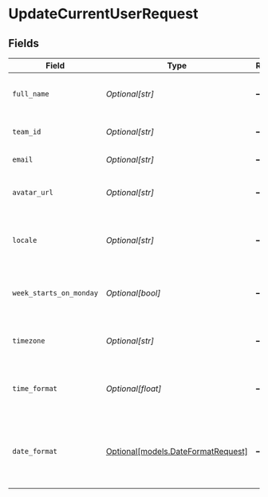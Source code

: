 # UpdateCurrentUserRequest


## Fields

| Field                                                                                                   | Type                                                                                                    | Required                                                                                                | Description                                                                                             | Example                                                                                                 |
| ------------------------------------------------------------------------------------------------------- | ------------------------------------------------------------------------------------------------------- | ------------------------------------------------------------------------------------------------------- | ------------------------------------------------------------------------------------------------------- | ------------------------------------------------------------------------------------------------------- |
| `full_name`                                                                                             | *Optional[str]*                                                                                         | :heavy_minus_sign:                                                                                      | Full name of the user. Must be between 2 and 32 characters                                              | Jane Doe                                                                                                |
| `team_id`                                                                                               | *Optional[str]*                                                                                         | :heavy_minus_sign:                                                                                      | Unique identifier of the team the user belongs to                                                       | team-abc123                                                                                             |
| `email`                                                                                                 | *Optional[str]*                                                                                         | :heavy_minus_sign:                                                                                      | Email address of the user                                                                               | jane.doe@acme.com                                                                                       |
| `avatar_url`                                                                                            | *Optional[str]*                                                                                         | :heavy_minus_sign:                                                                                      | URL to the user's avatar image. Must be hosted on midday.ai domain                                      | https://cdn.midday.ai/avatars/jane-doe.jpg                                                              |
| `locale`                                                                                                | *Optional[str]*                                                                                         | :heavy_minus_sign:                                                                                      | User's preferred locale for internationalization (language and region)                                  | en-US                                                                                                   |
| `week_starts_on_monday`                                                                                 | *Optional[bool]*                                                                                        | :heavy_minus_sign:                                                                                      | Whether the user's calendar week starts on Monday (true) or Sunday (false)                              | true                                                                                                    |
| `timezone`                                                                                              | *Optional[str]*                                                                                         | :heavy_minus_sign:                                                                                      | User's timezone identifier in IANA Time Zone Database format                                            | America/New_York                                                                                        |
| `time_format`                                                                                           | *Optional[float]*                                                                                       | :heavy_minus_sign:                                                                                      | User's preferred time format: 12 for 12-hour format, 24 for 24-hour format                              | 24                                                                                                      |
| `date_format`                                                                                           | [Optional[models.DateFormatRequest]](../models/dateformatrequest.md)                                    | :heavy_minus_sign:                                                                                      | User's preferred date format. Available options: 'dd/MM/yyyy', 'MM/dd/yyyy', 'yyyy-MM-dd', 'dd.MM.yyyy' | yyyy-MM-dd                                                                                              |